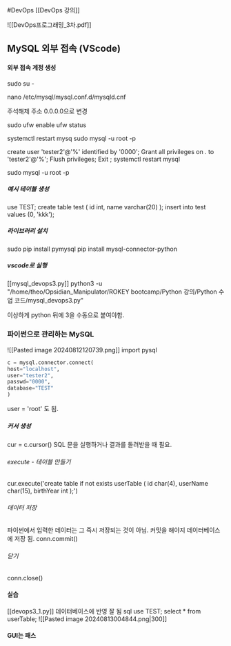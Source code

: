#DevOps
[[DevOps 강의]]

![[DevOps프로그래밍_3차.pdf]]
## MySQL 외부 접속 (VScode)
#### 외부 접속 계정 생성
sudo su -

nano /etc/mysql/mysql.conf.d/mysqld.cnf

주석해제
주소 0.0.0.0으로 변경

sudo ufw enable
ufw status

systemctl restart mysq
sudo mysql -u root -p

create user 'tester2'@'%' identified by '0000';
Grant all privileges on *.* to 'tester2'@'%';
Flush privileges;
Exit ;
systemctl restart mysql 

sudo mysql -u root -p

##### 예시 테이블 생성
use TEST;
create table test ( id int, name varchar(20) );
insert into test values (0, 'kkk');

##### 라이브러리 설치
sudo pip install pymysql
pip install mysql-connector-python

##### vscode로 실행
[[mysql_devops3.py]]
python3 -u "/home/theo/Opsidian_Manipulator/ROKEY bootcamp/Python 강의/Python 수업 
코드/mysql_devops3.py"

이상하게 python 뒤에 3을 수동으로 붙여야함.

### 파이썬으로 관리하는 MySQL
![[Pasted image 20240812120739.png]]
import pysql
```python
c = mysql.connector.connect(
host="localhost",
user="tester2",
passwd="0000",
database="TEST"
)
```
user = 'root' 도 됨.

##### 커서 생성
cur = c.cursor()
SQL 문을 실행하거나 결과를 돌려받을 때 필요.

###### execute - 테이블 만들기
cur.execute('create table if not exists userTable ( id char(4), userName char(15), birthYear int );')
###### 데이터 저장
파이썬에서 입력한 데이터는 그 즉시 저장되는 것이 아님.
커밋을 해야지 데이터베이스에 저장 됨.
conn.commit()
###### 닫기
conn.close()

#### 실습
[[devops3_1.py]]
데이터베이스에 반영 잘 됨
sql
use TEST;
select * from userTable;
![[Pasted image 20240813004844.png|300]]
#### GUI는 패스




